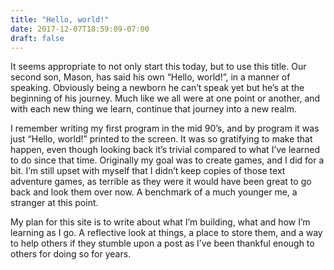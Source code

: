 ```yaml
---
title: "Hello, world!"
date: 2017-12-07T18:59:09-07:00
draft: false
---
```


It seems appropriate to not only start this today, but to use this title. Our second son, Mason, has said his own “Hello, world!”, in a manner of speaking. Obviously being a newborn he can’t speak yet but he’s at the beginning of his journey. Much like we all were at one point or another, and with each new thing we learn, continue that journey into a new realm.

I remember writing my first program in the mid 90’s, and by program it was just “Hello, world!” printed to the screen. It was so gratifying to make that happen, even though looking back it’s trivial compared to what I’ve learned to do since that time. Originally my goal was to create games, and I did for a bit. I’m still upset with myself that I didn’t keep copies of those text adventure games, as terrible as they were it would have been great to go back and look them over now. A benchmark of a much younger me, a stranger at this point.

My plan for this site is to write about what I’m building, what and how I’m learning as I go. A reflective look at things, a place to store them, and a way to help others if they stumble upon a post as I’ve been thankful enough to others for doing so for years.
